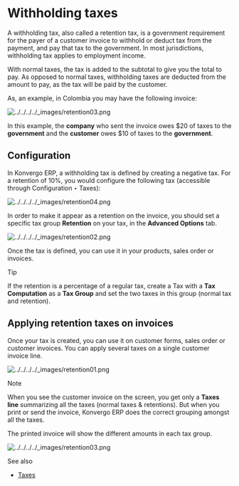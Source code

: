 # Withholding taxes

A withholding tax, also called a retention tax, is a government requirement
for the payer of a customer invoice to withhold or deduct tax from the
payment, and pay that tax to the government. In most jurisdictions,
withholding tax applies to employment income.

With normal taxes, the tax is added to the subtotal to give you the total to
pay. As opposed to normal taxes, withholding taxes are deducted from the
amount to pay, as the tax will be paid by the customer.

As, an example, in Colombia you may have the following invoice:

![../../../../_images/retention03.png](../../../../_images/retention03.png)

In this example, the **company** who sent the invoice owes $20 of taxes to the
**government** and the **customer** owes $10 of taxes to the **government**.

## Configuration

In Konvergo ERP, a withholding tax is defined by creating a negative tax. For a
retention of 10%, you would configure the following tax (accessible through
Configuration ‣ Taxes):

![../../../../_images/retention04.png](../../../../_images/retention04.png)

In order to make it appear as a retention on the invoice, you should set a
specific tax group **Retention** on your tax, in the **Advanced Options** tab.

![../../../../_images/retention02.png](../../../../_images/retention02.png)

Once the tax is defined, you can use it in your products, sales order or
invoices.

<div class="alert alert-info">
<p class="alert-title">
Tip</p><p>If the retention is a percentage of a regular tax, create a Tax with a
<b>Tax Computation</b> as a <b>Tax Group</b> and set the two taxes in this group
(normal tax and retention).</p>
</div>

## Applying retention taxes on invoices

Once your tax is created, you can use it on customer forms, sales order or
customer invoices. You can apply several taxes on a single customer invoice
line.

![../../../../_images/retention01.png](../../../../_images/retention01.png)
<div class="alert alert-primary">
<p class="alert-title">
Note</p><p>When you see the customer invoice on the screen, you get only a
<b>Taxes line</b> summarizing all the taxes (normal taxes &amp; retentions).
But when you print or send the invoice, Konvergo ERP does the correct
grouping amongst all the taxes.</p>
</div>

The printed invoice will show the different amounts in each tax group.

![../../../../_images/retention03.png](../../../../_images/retention03.png)
<div class="alert alert-secondary">
<p class="alert-title">
See also</p><ul>
<li><p><a href="../taxes">Taxes</a></p></li>
</ul>
</div>

